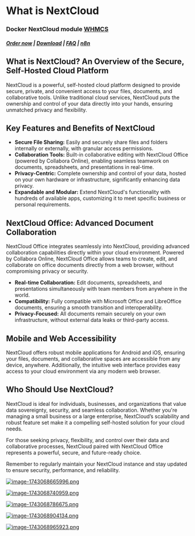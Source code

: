 # What is NextCloud

### Docker NextCloud module **[WHMCS](https://puqcloud.com/link.php?id=77)** 

##### [Order now](https://puqcloud.com/whmcs-module-docker-nextcloud.php) | [Download](https://download.puqcloud.com/WHMCS/servers/PUQ_WHMCS-Docker-NextCloud/) | [FAQ](https://faq.puqcloud.com/) | [n8n](https://puqcloud.com/link.php?id=117)

## What is NextCloud? An Overview of the Secure, Self-Hosted Cloud Platform

NextCloud is a powerful, self-hosted cloud platform designed to provide secure, private, and convenient access to your files, documents, and collaborative tools. Unlike traditional cloud services, NextCloud puts the ownership and control of your data directly into your hands, ensuring unmatched privacy and flexibility.

## Key Features and Benefits of NextCloud

- **Secure File Sharing:** Easily and securely share files and folders internally or externally, with granular access permissions.
- **Collaboration Tools:** Built-in collaborative editing with NextCloud Office (powered by Collabora Online), enabling seamless teamwork on documents, spreadsheets, and presentations in real-time.
- **Privacy-Centric:** Complete ownership and control of your data, hosted on your own hardware or infrastructure, significantly enhancing data privacy.
- **Expandable and Modular:** Extend NextCloud's functionality with hundreds of available apps, customizing it to meet specific business or personal requirements.

## NextCloud Office: Advanced Document Collaboration

NextCloud Office integrates seamlessly into NextCloud, providing advanced collaboration capabilities directly within your cloud environment. Powered by Collabora Online, NextCloud Office allows teams to create, edit, and collaborate on office documents directly from a web browser, without compromising privacy or security.

- **Real-time Collaboration:** Edit documents, spreadsheets, and presentations simultaneously with team members from anywhere in the world.
- **Compatibility:** Fully compatible with Microsoft Office and LibreOffice documents, ensuring a smooth transition and interoperability.
- **Privacy-Focused:** All documents remain securely on your own infrastructure, without external data leaks or third-party access.

## Mobile and Web Accessibility

NextCloud offers robust mobile applications for Android and iOS, ensuring your files, documents, and collaborative spaces are accessible from any device, anywhere. Additionally, the intuitive web interface provides easy access to your cloud environment via any modern web browser.

## Who Should Use NextCloud?

NextCloud is ideal for individuals, businesses, and organizations that value data sovereignty, security, and seamless collaboration. Whether you're managing a small business or a large enterprise, NextCloud’s scalability and robust feature set make it a compelling self-hosted solution for your cloud needs.

For those seeking privacy, flexibility, and control over their data and collaborative processes, NextCloud paired with NextCloud Office represents a powerful, secure, and future-ready choice.

Remember to regularly maintain your NextCloud instance and stay updated to ensure security, performance, and reliability.

[![image-1743068665996.png](https://doc.puq.info/uploads/images/gallery/2025-03/scaled-1680-/image-1743068665996.png)](https://doc.puq.info/uploads/images/gallery/2025-03/image-1743068665996.png)

[![image-1743068740959.png](https://doc.puq.info/uploads/images/gallery/2025-03/scaled-1680-/image-1743068740959.png)](https://doc.puq.info/uploads/images/gallery/2025-03/image-1743068740959.png)

[![image-1743068786675.png](https://doc.puq.info/uploads/images/gallery/2025-03/scaled-1680-/image-1743068786675.png)](https://doc.puq.info/uploads/images/gallery/2025-03/image-1743068786675.png)

[![image-1743068904134.png](https://doc.puq.info/uploads/images/gallery/2025-03/scaled-1680-/image-1743068904134.png)](https://doc.puq.info/uploads/images/gallery/2025-03/image-1743068904134.png)

[![image-1743068965923.png](https://doc.puq.info/uploads/images/gallery/2025-03/scaled-1680-/image-1743068965923.png)](https://doc.puq.info/uploads/images/gallery/2025-03/image-1743068965923.png)